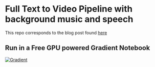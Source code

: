 # Full Text to Video Pipeline with background music and speech

This repo corresponds to the blog post found [here](https://blog.paperspace.com/txt2vid/)

## Run in a Free GPU powered Gradient Notebook

[![Gradient](https://assets.paperspace.io/img/gradient-badge.svg)](https://console.paperspace.com/github/gradient-ai/llama?machine=Free-GPU)
